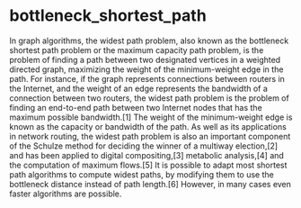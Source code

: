 bottleneck_shortest_path
========================

In graph algorithms, the widest path problem, also known as the bottleneck shortest path problem or the maximum capacity path problem, is the problem of finding a path between two designated vertices in a weighted directed graph, maximizing the weight of the minimum-weight edge in the path. For instance, if the graph represents connections between routers in the Internet, and the weight of an edge represents the bandwidth of a connection between two routers, the widest path problem is the problem of finding an end-to-end path between two Internet nodes that has the maximum possible bandwidth.[1] The weight of the minimum-weight edge is known as the capacity or bandwidth of the path. As well as its applications in network routing, the widest path problem is also an important component of the Schulze method for deciding the winner of a multiway election,[2] and has been applied to digital compositing,[3] metabolic analysis,[4] and the computation of maximum flows.[5] It is possible to adapt most shortest path algorithms to compute widest paths, by modifying them to use the bottleneck distance instead of path length.[6] However, in many cases even faster algorithms are possible.

